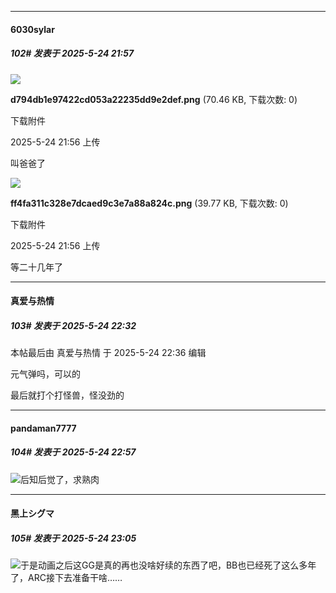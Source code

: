 ﻿
*****

####  6030sylar  
##### 102#       发表于 2025-5-24 21:57

<img src="https://img.stage1st.com/forum/202505/24/215644m0jf7p4e00e4eb47.png" referrerpolicy="no-referrer">

<strong>d794db1e97422cd053a22235dd9e2def.png</strong> (70.46 KB, 下载次数: 0)

下载附件

2025-5-24 21:56 上传

叫爸爸了

<img src="https://img.stage1st.com/forum/202505/24/215658vsdkb2nlk22qkuur.png" referrerpolicy="no-referrer">

<strong>ff4fa311c328e7dcaed9c3e7a88a824c.png</strong> (39.77 KB, 下载次数: 0)

下载附件

2025-5-24 21:56 上传

等二十几年了


*****

####  真爱与热情  
##### 103#       发表于 2025-5-24 22:32

 本帖最后由 真爱与热情 于 2025-5-24 22:36 编辑 

元气弹吗，可以的

最后就打个打怪兽，怪没劲的


*****

####  pandaman7777  
##### 104#       发表于 2025-5-24 22:57

<img src="https://static.stage1st.com/image/smiley/face2017/001.png" referrerpolicy="no-referrer">后知后觉了，求熟肉


*****

####  黑上シグマ  
##### 105#       发表于 2025-5-24 23:05

<img src="https://static.stage1st.com/image/smiley/face2017/002.png" referrerpolicy="no-referrer">于是动画之后这GG是真的再也没啥好续的东西了吧，BB也已经死了这么多年了，ARC接下去准备干啥……

